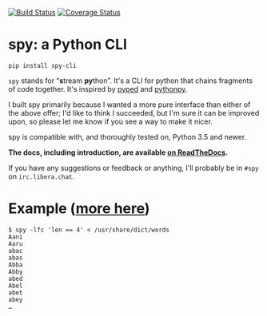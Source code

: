 [![Build Status](https://travis-ci.org/edk0/spy.svg?branch=master)](https://travis-ci.org/edk0/spy)
[![Coverage Status](https://coveralls.io/repos/github/edk0/spy/badge.svg?branch=master)](https://coveralls.io/github/edk0/spy?branch=master)

# spy: a Python CLI

```
pip install spy-cli
```

`spy` stands for “<b>s</b>tream <b>py</b>thon”. It's a CLI for python that
chains fragments of code together. It's inspired by
[pyped](https://github.com/ksamuel/Pyped) and
[pythonpy](https://github.com/Russell91/pythonpy).

I built spy primarily because I wanted a more pure interface than either of the
above offer; I'd like to think I succeeded, but I'm sure it can be improved
upon, so please let me know if you see a way to make it nicer.

spy is compatible with, and thoroughly tested on, Python 3.5 and newer.

**The docs, including introduction, are available
[on ReadTheDocs](https://spy.readthedocs.org/en/stable/).**

If you have any suggestions or feedback or anything, I'll probably be in `#spy`
on `irc.libera.chat`.

# Example ([more here](https://spy.readthedocs.org/en/stable/examples.html))

```console
$ spy -lfc 'len == 4' < /usr/share/dict/words
Aani
Aaru
abac
abas
Abba
Abby
abed
Abel
abet
abey
…
```
